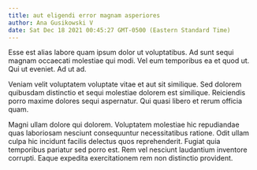 ```yaml
---
title: aut eligendi error magnam asperiores
author: Ana Gusikowski V
date: Sat Dec 18 2021 00:45:27 GMT-0500 (Eastern Standard Time)
---
```

Esse est alias labore quam ipsum dolor ut voluptatibus. Ad sunt sequi magnam occaecati molestiae qui modi. Vel eum temporibus ea et quod ut. Qui ut eveniet. Ad ut ad.

 Veniam velit voluptatem voluptate vitae et aut sit similique. Sed dolorem quibusdam distinctio et sequi molestiae dolorem est similique. Reiciendis porro maxime dolores sequi aspernatur. Qui quasi libero et rerum officia quam.

 Magni ullam dolore qui dolorem. Voluptatem molestiae hic repudiandae quas laboriosam nesciunt consequuntur necessitatibus ratione. Odit ullam culpa hic incidunt facilis delectus quos reprehenderit. Fugiat quia temporibus pariatur sed porro est. Rem vel nesciunt laudantium inventore corrupti. Eaque expedita exercitationem rem non distinctio provident.